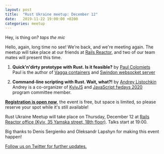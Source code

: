 ```yaml
---
layout: post
title:  "Rust Ukraine meetup: December 12"
date:   2019-11-22 19:00:00 +0200
categories: meetup
---
```

Hey, is thing on? *taps the mic*

Hello, again, long time no see! We're back, and we're meeting again. The meetup will take place at our friends at [Rails Reactor](https://railsreactor.com/), and two of our team mates will present this time.

  1. **Quick'n'dirty prototype with Rust. Is it feasible?** by [Paul Colomiets](https://twitter.com/PaulColomiets)
  <br> Paul is the author of [Vagga containers](https://github.com/tailhook/vagga) and [Swindon websocket server](https://github.com/swindon-rs/swindon)

  2. **Command-line scripting with Rust. Wait, what?!** by [Andrey Listochkin](https://twitter.com/listochkin)
  <br> Andrey is a co-organizer of [KyivJS](http://kyivjs.org) and [JavaScript fwdays 2020](https://fwdays.com/en/event/js-fwdays-2020) program committee member.

**[Registration is open now](https://forms.gle/Dp5yp5EPfZJENRR88)**, the event is free, but space is limited, so please reserve your spot while it's still available!

Rust Ukraine Meetup will take place on Thursday, December 12 at [Rails Reactor office (Kyiv, 35 Yamska street, 18th floor)](https://goo.gl/maps/jYnwbVVVLQpR6wrC7). Talks start at 19:00.

Big thanks to Denis Sergienko and Oleksandr Lapshyn for making this event happen!

[Follow us on Twitter for further updates.](https://twitter.com/RustUkraine)
